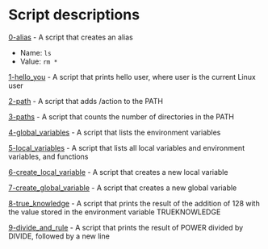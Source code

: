# Script descriptions
[0-alias](https://github.com/chelseyqc/holbertonschool-shell/tree/master/init_files_variables_and_expansions/0-alias) - A script that creates an alias
- Name: `ls`
- Value: `rm *`


[1-hello_you](https://github.com/chelseyqc/holbertonschool-shell/blob/master/init_files_variables_and_expansions/1-hello_you) - A script that prints hello user, where user is the current Linux user


[2-path](https://github.com/chelseyqc/holbertonschool-shell/blob/master/init_files_variables_and_expansions/2-path) - A script that adds /action to the PATH


[3-paths](https://github.com/chelseyqc/holbertonschool-shell/blob/master/init_files_variables_and_expansions/3-paths) - A script that counts the number of directories in the PATH


[4-global_variables](https://github.com/chelseyqc/holbertonschool-shell/blob/master/init_files_variables_and_expansions/4-global_variables) - A script that lists the environment variables


[5-local_variables](https://github.com/chelseyqc/holbertonschool-shell/blob/master/init_files_variables_and_expansions/5-local_variables) - A script that lists all local variables and environment variables, and functions


[6-create_local_variable](https://github.com/chelseyqc/holbertonschool-shell/blob/master/init_files_variables_and_expansions/6-create_local_variable) - A script that creates a new local variable


[7-create_global_variable](https://github.com/chelseyqc/holbertonschool-shell/blob/master/init_files_variables_and_expansions/7-create_global_variable) - A script that creates a new global variable


[8-true_knowledge](https://github.com/aliciastudies/holbertonschool-shell/tree/master/init_files_variables_and_expansions/8-true_knowledge) - A script that prints the result of the addition of 128 with the value stored in the environment variable TRUEKNOWLEDGE


[9-divide_and_rule](https://github.com/aliciastudies/holbertonschool-shell/tree/master/init_files_variables_and_expansions/9-divide_and_rule) - A script that prints the result of POWER divided by DIVIDE, followed by a new line
